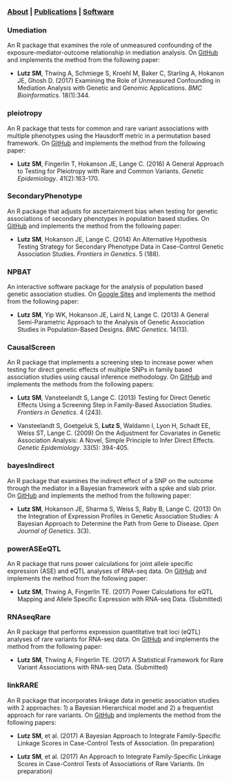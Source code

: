 ### [About](https://SharonLutz.github.io)  | [Publications](https://SharonLutz.github.io/research) | [Software](https://SharonLutz.github.io/software)

### Umediation
An R package that examines the role of unmeasured confounding of the exposure-mediator-outcome relationship in mediation analysis. On [GitHub](https://github.com/SharonLutz/Umediation)
 and implements the method from the following paper: <br>
- **Lutz SM**, Thwing A, Schmiege S, Kroehl M, Baker C, Starling A, Hokanon JE, Ghosh D. (2017) Examining the Role of Unmeasured Confounding in Mediation Analysis with Genetic and Genomic Applications. *BMC Bioinformatics.* 18(1):344.

### pleiotropy 
An R package that tests for common and rare variant associations with multiple phenotypes using the Hausdorff metric in a permutation based framework. On [GitHub](https://github.com/SharonLutz/pleiotropy) 
and implements the method from the following paper:<br>
- **Lutz SM**, Fingerlin T, Hokanson JE, Lange C. (2016) A General Approach to Testing for Pleiotropy with Rare and Common Variants. *Genetic Epidemiology*. 41(2):163-170.

### SecondaryPhenotype
An R package that adjusts for ascertainment bias when testing for genetic associations of secondary phenotypes in population based studies.  On [GitHub](https://github.com/SharonLutz/SecondaryPhenotype)
and implements the method from the following paper: <br>
- **Lutz SM**, Hokanson JE, Lange C. (2014) An Alternative Hypothesis Testing Strategy for Secondary Phenotype Data in Case-Control Genetic Association Studies. *Frontiers in Genetics*. 5 (188). 

### NPBAT
An interactive software package for the analysis of population based genetic association studies. On [Google Sites](https://sites.google.com/site/genenpbat/home/npbat) and implements the method from the following paper: <br>
- **Lutz SM**, Yip WK, Hokanson JE, Laird N, Lange C. (2013) A General Semi-Parametric Approach to the Analysis of Genetic Association Studies in Population-Based Designs. *BMC Genetics*. 14(13). 

### CausalScreen
An R package that implements a screening step to increase power when testing for direct genetic effects of multiple SNPs in family based association studies using causal inference methodology. On 
[GitHub](https://github.com/SharonLutz/CausalScreen)
and implements the methods from the following papers: <br>
- **Lutz SM**, Vansteelandt S, Lange C. (2013) Testing for Direct Genetic Effects Using a Screening Step in Family-Based Association Studies. *Frontiers in Genetics*. 4 (243).

- Vansteelandt S, Goetgeluk S, **Lutz S**, Waldamn I, Lyon H, Schadt EE, Weiss ST, Lange C. (2009) On the Adjustment for Covariates in Genetic Association Analysis: A Novel, Simple Principle to Infer Direct Effects. *Genetic Epidemiology*. 33(5): 394-405.

### bayesIndirect
An R package that examines the indirect effect of a SNP on the outcome through the mediator in a Bayesian framework with a spike and slab prior. On 
[GitHub](https://github.com/SharonLutz/bayesIndirect)
and implements the method from the following paper: <br>
- **Lutz SM**, Hokanson JE, Sharma S, Weiss S, Raby B, Lange C. (2013) On the Integration of Expression Profiles in Genetic Association Studies: A Bayesian Approach to Determine the Path from Gene to Disease. *Open Journal of Genetics*. 3(3). 


### powerASEeQTL
An R package that runs power calculations for joint allele specific expression (ASE) and eQTL analyses of RNA-seq data. On [GitHub](https://github.com/SharonLutz/powerASEeQTL)
and implements the method from the following paper: <br>
- **Lutz SM**, Thwing A, Fingerlin TE. (2017) Power Calculations for eQTL Mapping and Allele Specific Expression with RNA-seq Data.  (Submitted) 

### RNAseqRare
An R package that performs expression quantitative trait loci (eQTL) analyses of rare variants for RNA-seq data. On [GitHub](https://github.com/SharonLutz/RNAseqRare)
and implements the method from the following paper: <br>
- **Lutz SM**, Thwing A, Fingerlin TE. (2017) A Statistical Framework for Rare Variant Associations with RNA-seq Data. (Submitted)

### linkRARE
An R package that incorporates linkage data in genetic association studies with 2 approaches: 1) a Bayesian Hierarchical model and 2) a  frequentist approach for rare variants. On [GitHub](https://github.com/SharonLutz/linkBayes)
and implements the method from the following papers: <br>
- **Lutz SM**, et al. (2017) A Bayesian Approach to Integrate Family-Specific Linkage Scores in Case-Control Tests of Association. (In preparation)

- **Lutz SM**, et al. (2017) An Approach to Integrate Family-Specific Linkage Scores in Case-Control Tests of Associations of Rare Variants. (In preparation) 
